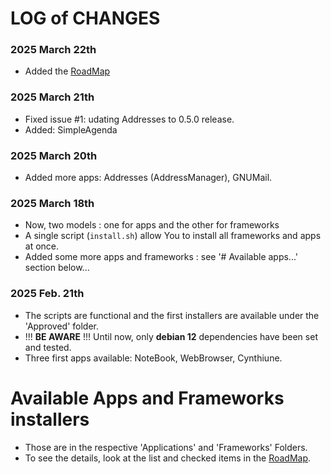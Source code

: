 # LOG of CHANGES

### 2025 March 22th

- Added the [RoadMap](Roadmap.md)

### 2025 March 21th

- Fixed issue #1: udating Addresses to 0.5.0 release.
- Added: SimpleAgenda

### 2025 March 20th

- Added more apps: Addresses (AddressManager), GNUMail.

### 2025 March 18th

- Now, two models : one for apps and the other for frameworks
- A single script (`install.sh`) allow You to install all frameworks and apps at once.
- Added some more apps and frameworks : see '# Available apps...' section below...

### 2025 Feb. 21th

- The  scripts are functional and the first installers are available under the 'Approved' folder.
- !!! **BE AWARE** !!! Until now, only **debian 12** dependencies have been set and tested.
- Three first apps available: NoteBook, WebBrowser, Cynthiune. 

# Available Apps and Frameworks installers

- Those are in the respective 'Applications' and 'Frameworks' Folders. 
- To see the details, look at the list and checked items in the [RoadMap](Roadmap.md).


